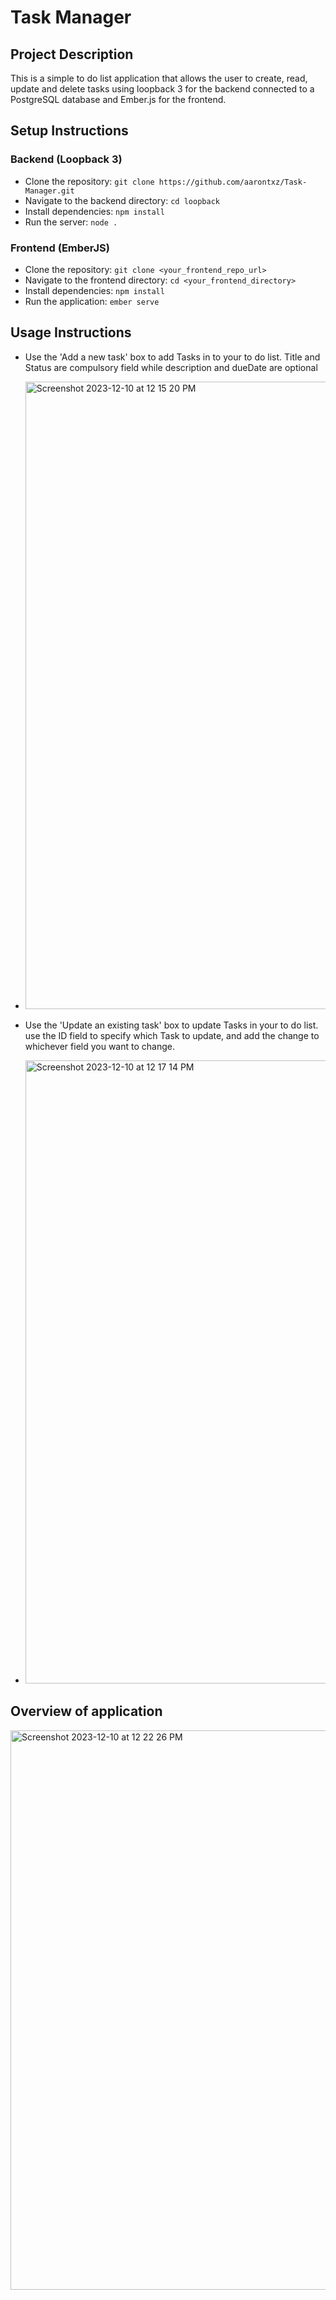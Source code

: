 # Task Manager

## Project Description

This is a simple to do list application that allows the user to create, read, update and delete tasks using loopback 3 for the backend connected to a PostgreSQL database and Ember.js for the frontend.

## Setup Instructions

### Backend (Loopback 3)

- Clone the repository: `git clone https://github.com/aarontxz/Task-Manager.git`
- Navigate to the backend directory: `cd loopback`
- Install dependencies: `npm install`
- Run the server: `node .`

### Frontend (EmberJS)

- Clone the repository: `git clone <your_frontend_repo_url>`
- Navigate to the frontend directory: `cd <your_frontend_directory>`
- Install dependencies: `npm install`
- Run the application: `ember serve`

## Usage Instructions

- Use the 'Add a new task' box to add Tasks in to your to do list. Title and Status are compulsory field while description and dueDate are optional
- <img width="1004" alt="Screenshot 2023-12-10 at 12 15 20 PM" src="https://github.com/aarontxz/Task-Manager/assets/115057223/af9c82fc-b4dd-40ac-9b84-bf51b5bf8540">

- Use the 'Update an existing task' box to update Tasks in your to do list. use the ID field to specify which Task to update, and add the change to whichever field you want to change.
- <img width="997" alt="Screenshot 2023-12-10 at 12 17 14 PM" src="https://github.com/aarontxz/Task-Manager/assets/115057223/88f50196-6370-4fe7-9d98-ada0afea9431">

## Overview of application

<img width="895" alt="Screenshot 2023-12-10 at 12 22 26 PM" src="https://github.com/aarontxz/Task-Manager/assets/115057223/6b36c57d-c3fd-4b04-a0af-6327e1f852af">
